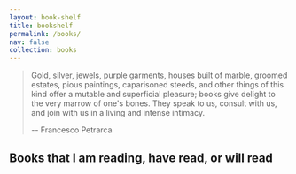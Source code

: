 ```yaml
---
layout: book-shelf
title: bookshelf
permalink: /books/
nav: false
collection: books
---
```


> Gold, silver, jewels, purple garments, houses built of marble, groomed estates, pious paintings, caparisoned steeds, and other things of this kind offer a mutable and superficial pleasure; books give delight to the very marrow of one's bones. They speak to us, consult with us, and join with us in a living and intense intimacy.
>
> -- Francesco Petrarca

## Books that I am reading, have read, or will read
